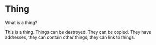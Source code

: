 # Thing

What is a thing?

This is a thing.  Things can be destroyed. They can be copied.  They have addresses, they can contain other things, they can link to things.  
